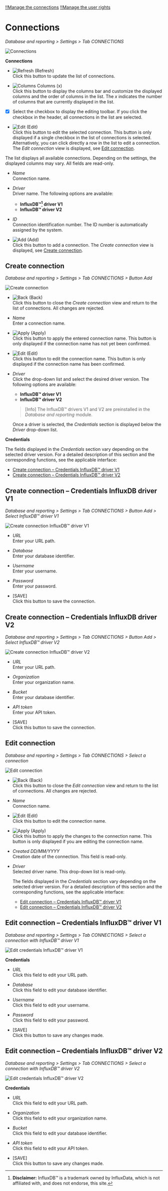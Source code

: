 [!!Manage the connections](../Integration/04_ManageConnections.md)
[!!Manage the user rights](../Integration/05_ManageUserRights.md)

# Connections

*Database and reporting > Settings > Tab CONNECTIONS*

![Connections](../../Assets/Screenshots/DatabaseAndReporting/Settings/Connections/ConnectionsCreated.png "[Connections]")

**Connections**

- ![Refresh](../../Assets/Icons/Refresh01.png "[Refresh]") (Refresh)   
    Click this button to update the list of connections.

- ![Columns](../../Assets/Icons/Columns.png "[Columns]") Columns (x)   
    Click this button to display the columns bar and customize the displayed columns and the order of columns in the list. The *x* indicates the number of columns that are currently displayed in the list.

- [x]     
    Select the checkbox to display the editing toolbar. If you click the checkbox in the header, all connections in the list are selected.

- ![Edit](../../Assets/Icons/Edit01.png "[Edit]") (Edit)  
    Click this button to edit the selected connection. This button is only displayed if a single checkbox in the list of connections is selected. Alternatively, you can click directly a row in the list to edit a connection. The *Edit connection* view is displayed, see [Edit connection](#edit-connection).

The list displays all available connections. Depending on the settings, the displayed columns may vary. All fields are read-only.

- *Name*  
    Connection name.

- *Driver*  
    Driver name. The following options are available:
    - **InfluxDB&trade;[^1] driver V1**
    - **InfluxDB&trade; driver V2**

- *ID*  
    Connection identification number. The ID number is automatically assigned by the system.

- ![Add](../../Assets/Icons/Plus01.png "[Add]") (Add)  
    Click this button to add a connection. The *Create connection* view is displayed, see [Create connection](#create-connection).



## Create connection

*Database and reporting > Settings > Tab CONNECTIONS > Button Add*

![Create connection](../../Assets/Screenshots/DatabaseAndReporting/Settings/Connections/CreateConnection.png "[Create connection]")

- ![Back](../../Assets/Icons/Back02.png "[Back]") (Back)   
    Click this button to close the *Create connection* view and return to the list of connections. All changes are rejected.

- *Name*   
    Enter a connection name.

- ![Apply](../../Assets/Icons/Check.png "[Apply]") (Apply)  
    Click this button to apply the entered connection name. This button is only displayed if the connection name has not yet been confirmed. 

- ![Edit](../../Assets/Icons/Edit02.png "[Edit]") (Edit)  
    Click this button to edit the connection name. This button is only displayed if the connection name has been confirmed. 

- *Driver*  
    Click the drop-down list and select the desired driver version. The following options are available:
    - **InfluxDB&trade; driver V1**
    - **InfluxDB&trade; driver V2**
      
    > [Info] The InfluxDB&trade; drivers V1 and V2 are preinstalled in the *Database and reporting* module.

    Once a driver is selected, the *Credentials* section is displayed below the *Driver* drop-down list.

**Credentials**

The fields displayed in the *Credentials* section vary depending on the selected driver version. For a detailed description of this section and the corresponding functions, see the applicable interface: 
  - [Create connection &ndash; Credentials InfluxDB&trade; driver V1](#create-connection-–-credentials-influxdb-driver-v1)   
  - [Create connection &ndash; Credentials InfluxDB&trade; driver V2](#create-connection-–-credentials-influxdb-driver-v2) 
    


## Create connection &ndash; Credentials InfluxDB driver V1

*Database and reporting > Settings > Tab CONNECTIONS > Button Add > Select InfluxDB&trade; driver V1*

![Create connection InfluxDB&trade; driver V1](../../Assets/Screenshots/DatabaseAndReporting/Settings/Connections/CreateConnectionInfluxDBDriverV1.png "[Create connection InfluxDB&trade; driver V1]")

- *URL*  
    Enter your URL path.

[comment]: <> (Julian: Ist das die URL der aktuellen Instanz oder der InfluxDB database?)

- *Database*  
    Enter your database identifier.

- *Username*  
    Enter your username.

- *Password*  
    Enter your password.

- [SAVE]  
    Click this button to save the connection.

    

## Create connection &ndash; Credentials InfluxDB driver V2

*Database and reporting > Settings > Tab CONNECTIONS > Button Add > Select InfluxDB&trade; driver V2*

![Create connection InfluxDB&trade; driver V2](../../Assets/Screenshots/DatabaseAndReporting/Settings/Connections/CreateConnectionInfluxDBDriverV2.png "[Create connection InfluxDB&trade; driver V2]")

- *URL*  
    Enter your URL path.

[comment]: <> (Julian: Ist das die URL der aktuellen Instanz oder der InfluxDB database?)

- *Organization*  
    Enter your organization name.

- *Bucket*  
    Enter your database identifier.

- *API token*  
    Enter your API token.

- [SAVE]  
    Click this button to save the connection.



## Edit connection

*Database and reporting > Settings > Tab CONNECTIONS > Select a connection*

![Edit connection](../../Assets/Screenshots/DatabaseAndReporting/Settings/Connections/EditConnection.png "[Edit connection]")

- ![Back](../../Assets/Icons/Back02.png "[Back]") (Back)   
    Click this button to close the *Edit connection* view and return to the list of connections. All changes are rejected.

- *Name*   
    Connection name.  

- ![Edit](../../Assets/Icons/Edit02.png "[Edit]") (Edit)  
    Click this button to edit the connection name.

- ![Apply](../../Assets/Icons/Check.png "[Apply]") (Apply)  
    Click this button to apply the changes to the connection name. This button is only displayed if you are editing the connection name.

- *Created DD/MM/YYYY*  
    Creation date of the connection. This field is read-only.  

- *Driver*  
    Selected driver name. This drop-down list is read-only.

    The fields displayed in the *Credentials* section vary depending on the selected driver version. For a detailed description of this section and the corresponding functions, see the applicable interface: 
    - [Edit connection &ndash; Credentials InfluxDB&trade; driver V1](#edit-connection-–-credentials-influxdb-driver-v1)   
    - [Edit connection &ndash; Credentials InfluxDB&trade; driver V2](#edit-connection-–-credentials-influxdb-driver-v2) 
    


## Edit connection &ndash; Credentials InfluxDB&trade; driver V1

*Database and reporting > Settings > Tab CONNECTIONS > Select a connection with InfluxDB&trade; driver V1*

![Edit credentials InfluxDB&trade; driver V1](../../Assets/Screenshots/DatabaseAndReporting/Settings/Connections/EditConnectionV1.png "[Edit credentials InfluxDB&trade; driver V1]")

**Credentials** 

- *URL*  
    Click this field to edit your URL path.

- *Database*  
    Click this field to edit your database identifier.

- *Username*  
    Click this field to edit your username.

- *Password*  
    Click this field to edit your password.

- [SAVE]  
    Click this button to save any changes made.



## Edit connection &ndash; Credentials InfluxDB&trade; driver V2

*Database and reporting > Settings > Tab CONNECTIONS > Select a connection with InfluxDB&trade; driver V2*

![Edit credentials InfluxDB&trade; driver V2](../../Assets/Screenshots/DatabaseAndReporting/Settings/Connections/EditConnectionV2.png "[Edit credentials InfluxDB&trade; driver V2]")

**Credentials** 

- *URL*  
    Click this field to edit your URL path.

- *Organization*  
    Click this field to edit your organization name.

- *Bucket*  
    Click this field to edit your database identifier.

- *API token*  
    Click this field to edit your API token.

- [SAVE]  
    Click this button to save any changes made.

    



[^1]: **Disclaimer:** InfluxDB&trade; is a trademark owned by InfluxData, which is not affiliated with, and does not endorse, this site.  